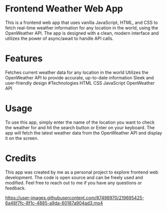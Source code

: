 # Frontend Weather Web App 

This is a frontend web app that uses vanilla JavaScript, HTML, and CSS to fetch real-time weather information for any location in the world, using the OpenWeather API. The app is designed with a clean, modern interface and utilizes the power of async/await to handle API calls.

# Features

Fetches current weather data for any location in the world
Utilizes the OpenWeather API to provide accurate, up-to-date information
Sleek and user-friendly design
#Technologies
HTML
CSS
JavaScript
OpenWeather API
# Usage
To use this app, simply enter the name of the location you want to check the weather for and hit the search button or Enter on your keyboard. The app will fetch the latest weather data from the OpenWeather API and display it on the screen.

# Credits
This app was created by me as a personal project to explore frontend web development. The code is open source and can be freely used and modified. Feel free to reach out to me if you have any questions or feedback.


https://user-images.githubusercontent.com/87498970/219695425-6a48f7fc-8f1c-4885-a9da-60187a904ad3.mp4

